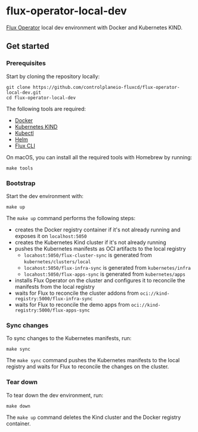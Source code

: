 # flux-operator-local-dev

[Flux Operator](https://github.com/controlplaneio-fluxcd/flux-operator)
local dev environment with Docker and Kubernetes KIND.

## Get started

### Prerequisites

Start by cloning the repository locally:

```shell
git clone https://github.com/controlplaneio-fluxcd/flux-operator-local-dev.git
cd flux-operator-local-dev
```

The following tools are required:

- [Docker](https://docs.docker.com/get-docker/)
- [Kubernetes KIND](https://kind.sigs.k8s.io/docs/user/quick-start/)
- [Kubectl](https://kubernetes.io/docs/tasks/tools/install-kubectl/)
- [Helm](https://helm.sh/docs/intro/install/)
- [Flux CLI](https://fluxcd.io/docs/installation/)

On macOS, you can install all the required tools with Homebrew by running:

```shell
make tools
```

### Bootstrap

Start the dev environment with:

```shell
make up
```

The `make up` command performs the following steps:
- creates the Docker registry container if it's not already running and exposes it on `localhost:5050`
- creates the Kubernetes Kind cluster if it's not already running
- pushes the Kubernetes manifests as OCI artifacts to the local registry
    - `locahost:5050/flux-cluster-sync` is generated from `kubernetes/clusters/local`
    - `locahost:5050/flux-infra-sync` is generated from `kubernetes/infra`
    - `locahost:5050/flux-apps-sync` is generated from `kubernetes/apps`
- installs Flux Operator on the cluster and configures it to reconcile the manifests from the local registry
- waits for Flux to reconcile the cluster addons from `oci://kind-registry:5000/flux-infra-sync`
- waits for Flux to reconcile the demo apps from `oci://kind-registry:5000/flux-apps-sync`

### Sync changes

To sync changes to the Kubernetes manifests, run:

```shell
make sync
```

The `make sync` command pushes the Kubernetes manifests to the local registry
and waits for Flux to reconcile the changes on the cluster.

### Tear down

To tear down the dev environment, run:

```shell
make down
```

The `make up` command deletes the Kind cluster and the Docker registry container.
